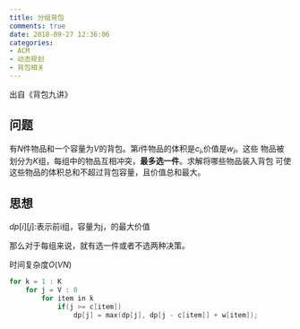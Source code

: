 ```yaml
---
title: 分组背包
comments: true
date: 2018-09-27 12:36:06
categories:
- ACM
- 动态规划
- 背包相关
---
```

出自《背包九讲》

## 问题
有$N$件物品和一个容量为$V$的背包。第$i$件物品的体积是$c_i$,价值是$w_i$。这些
物品被划分为$K$组，每组中的物品互相冲突，**最多选一件**。求解将哪些物品装入背包
可使这些物品的体积总和不超过背包容量，且价值总和最大。

## 思想
$dp[i][j]$:表示前i组，容量为j，的最大价值

那么对于每组来说，就有选一件或者不选两种决策。

时间复杂度$O(VN)$
```cpp
for k = 1 : K
    for j = V : 0
        for item in k
            if(j >= c[item])
                dp[j] = max(dp[j], dp[j - c[item]] + w[item]);
```
